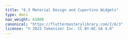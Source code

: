 ```yaml
---
title: "6.3 Material Design and Cupertino Widgets"
type: docs
nav_weight: 63000
canonical: "https://fluttermasterylibrary.com/2/6/3"
license: "© 2023 Tokenizer Inc. CC BY-NC-SA 4.0"
---
```


